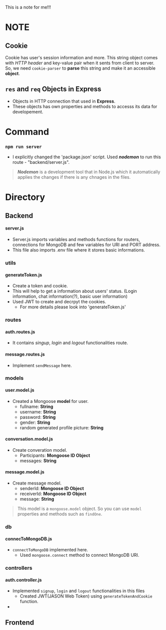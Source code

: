 This is a note for me!!!
# NOTE
## Cookie
Cookie has user's session information and more. This string object comes with *HTTP header* and key-value pair when it sents from client to server. <br>
So, we need `cookie-parser` to **parse** this string and make it an accessible **object**.

## `res` and `req` Objects in Express
- Objects in HTTP connection that used in **Express**.
- These objects has own properties and methods to accesss its data for developement.

# Command
### `npm run server`
- I explicitly changed the 'package.json' script. Used ***nodemon*** to run this route - "backend/server.js". <br>
>
> ***Nodemon*** is a development tool that in Node.js which it automatically applies the changes if there is any chnages in the files.

# Directory

## Backend

#### server.js
- Server.js imports variables and methods functions for routers, connections for MongoDB and few variables for URI and PORT address.
- This file also imports .env file where it stores basic informations.

### utils
#### generateToken.js
- Create a token and cookie.
- This will help to get a information about users' status. (Login information, chat information(?), basic user information)
- Used JWT to create and decrpyt the cookies. 
    - For more details please look into 'generateToken.js'

### routes
#### auth.routes.js
- It contains *singup*, *login* and *logout* functionalities route.

#### message.routes.js
- Implement `sendMessage` here.

### models
#### user.model.js
- Created a Mongoose **model** for user.
    - fullname: **String**
    - username: **String**
    - password: **String**
    - gender: **String**
    - random generated profile picture: **String**

#### conversation.model.js
- Create converation model. 
    - Participants: **Mongoose ID Object**
    - messages: **String**

#### message.model.js
- Create message model.
    - senderId: **Mongoose ID Object**
    - receiverId: **Mongoose ID Object**
    - message: **String**

> This model is a `mongoose.model` object. So you can use `model` properties and methods such as `findOne`.

### db
#### connecToMongoDB.js
- `connectToMongoDB` implemented here.
    - Used `mongoose.connect` method to connect MongoDB URI.

### controllers
#### auth.controller.js
- Implemented `signup`, `login` and `logout` functionalities in this files
    - Created JWT(JASON Web Token) using `generateTokenAndCookie` function.
-     





## Frontend